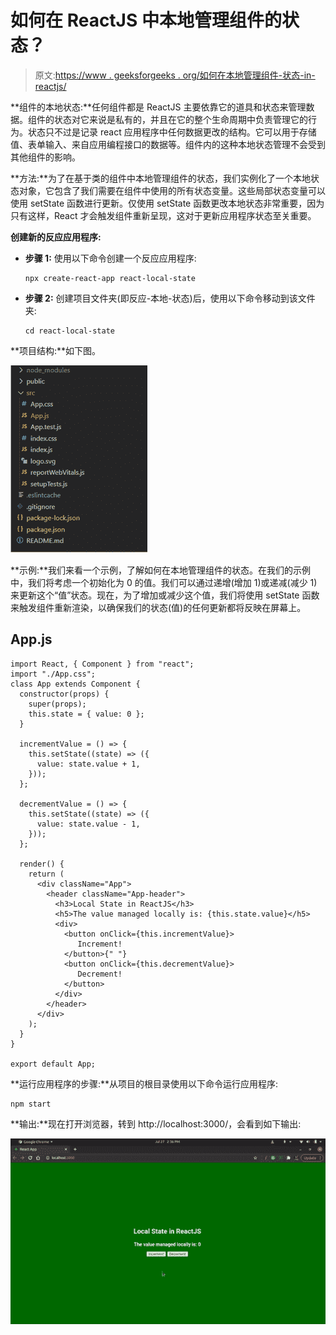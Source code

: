 # 如何在 ReactJS 中本地管理组件的状态？

> 原文:[https://www . geeksforgeeks . org/如何在本地管理组件-状态-in-reactjs/](https://www.geeksforgeeks.org/how-to-locally-manage-components-state-in-reactjs/)

**组件的本地状态:**任何组件都是 ReactJS 主要依靠它的道具和状态来管理数据。组件的状态对它来说是私有的，并且在它的整个生命周期中负责管理它的行为。状态只不过是记录 react 应用程序中任何数据更改的结构。它可以用于存储值、表单输入、来自应用编程接口的数据等。组件内的这种本地状态管理不会受到其他组件的影响。

**方法:**为了在基于类的组件中本地管理组件的状态，我们实例化了一个本地状态对象，它包含了我们需要在组件中使用的所有状态变量。这些局部状态变量可以使用 setState 函数进行更新。仅使用 setState 函数更改本地状态非常重要，因为只有这样，React 才会触发组件重新呈现，这对于更新应用程序状态至关重要。

**创建新的反应应用程序:**

*   **步骤 1:** 使用以下命令创建一个反应应用程序:

    ```
    npx create-react-app react-local-state
    ```

*   **步骤 2:** 创建项目文件夹(即反应-本地-状态)后，使用以下命令移动到该文件夹:

    ```
    cd react-local-state
    ```

**项目结构:**如下图。

![](img/db840daaf7e13295b45683f74122d405.png)

**示例:**我们来看一个示例，了解如何在本地管理组件的状态。在我们的示例中，我们将考虑一个初始化为 0 的值。我们可以通过递增(增加 1)或递减(减少 1)来更新这个“值”状态。现在，为了增加或减少这个值，我们将使用 setState 函数来触发组件重新渲染，以确保我们的状态(值)的任何更新都将反映在屏幕上。

## App.js

```
import React, { Component } from "react";
import "./App.css";
class App extends Component {
  constructor(props) {
    super(props);
    this.state = { value: 0 };
  }

  incrementValue = () => {
    this.setState((state) => ({
      value: state.value + 1,
    }));
  };

  decrementValue = () => {
    this.setState((state) => ({
      value: state.value - 1,
    }));
  };

  render() {
    return (
      <div className="App">
        <header className="App-header">
          <h3>Local State in ReactJS</h3>
          <h5>The value managed locally is: {this.state.value}</h5>
          <div>
            <button onClick={this.incrementValue}>
               Increment!
            </button>{" "}
            <button onClick={this.decrementValue}>
               Decrement!
            </button>
          </div>
        </header>
      </div>
    );
  }
}

export default App;
```

**运行应用程序的步骤:**从项目的根目录使用以下命令运行应用程序:

```
npm start
```

**输出:**现在打开浏览器，转到 http://localhost:3000/，会看到如下输出:

![](img/85c891ae8536b67e67bb54ec8e25254e.png)